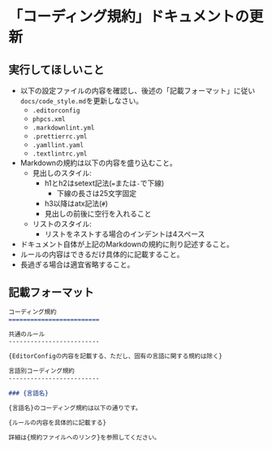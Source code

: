 「コーディング規約」ドキュメントの更新
=========================

実行してほしいこと
-------------------------

- 以下の設定ファイルの内容を確認し、後述の「記載フォーマット」に従い`docs/code_style.md`を更新しなさい。
    - `.editorconfig`
    - `phpcs.xml`
    - `.markdownlint.yml`
    - `.prettierrc.yml`
    - `.yamllint.yaml`
    - `.textlintrc.yml`
- Markdownの規約は以下の内容を盛り込むこと。
    - 見出しのスタイル:
        - h1とh2はsetext記法(`=`または`-`で下線)
            - 下線の長さは25文字固定
        - h3以降はatx記法(`#`)
        - 見出しの前後に空行を入れること
    - リストのスタイル:
        - リストをネストする場合のインデントは4スペース
- ドキュメント自体が上記のMarkdownの規約に則り記述すること。
- ルールの内容はできるだけ具体的に記載すること。
- 長過ぎる場合は適宜省略すること。

記載フォーマット
-------------------------

```md
コーディング規約
=========================

共通のルール
-------------------------

{EditorConfigの内容を記載する、ただし、固有の言語に関する規約は除く}

言語別コーディング規約
-------------------------

### {言語名}

{言語名}のコーディング規約は以下の通りです。

{ルールの内容を具体的に記載する}

詳細は{規約ファイルへのリンク}を参照してください。
```
